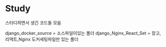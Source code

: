 # Study

스터디하면서 생긴 코드들 모음

django_docker_source = 소스파일이있는 폴더
django_Nginx_React_Set = 장고,리액트,Nginx 도커세팅파일만 있는 폴더 
